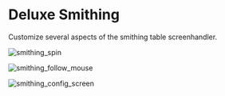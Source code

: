 # Deluxe Smithing

 Customize several aspects of the smithing table screenhandler.
 
![smithing_spin](https://github.com/Andrew6rant/Deluxe-Smithing/assets/57331134/07170cf9-befe-4ddb-a341-6f0006877b51)

![smithing_follow_mouse](https://github.com/Andrew6rant/Deluxe-Smithing/assets/57331134/8bbc0dcf-1859-4ad3-9198-6ba30498b546)

![smithing_config_screen](https://github.com/Andrew6rant/Deluxe-Smithing/assets/57331134/4e2ec9a5-3a3f-49ea-b743-801401046148)
